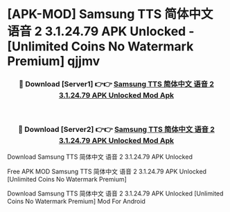 # [APK-MOD] Samsung TTS 简体中文 语音 2 3.1.24.79 APK Unlocked - [Unlimited Coins No Watermark Premium] qjjmv



<div align="center">
<h3>🔴 Download [Server1] 👉👉 <a href="https://momento.my/?title=Samsung_TTS_简体中文_语音_2_3.1.24.79_APK_Unlocked">Samsung TTS 简体中文 语音 2 3.1.24.79 APK Unlocked Mod Apk</a></h3><br>

<h3>🔴 Download [Server2] 👉👉 <a href="https://momento.my/?title=Samsung_TTS_简体中文_语音_2_3.1.24.79_APK_Unlocked">Samsung TTS 简体中文 语音 2 3.1.24.79 APK Unlocked Mod Apk</a></h3>
</div>



Download Samsung TTS 简体中文 语音 2 3.1.24.79 APK Unlocked 

Free APK MOD Samsung TTS 简体中文 语音 2 3.1.24.79 APK Unlocked [Unlimited Coins No Watermark Premium]

Download Samsung TTS 简体中文 语音 2 3.1.24.79 APK Unlocked [Unlimited Coins No Watermark Premium] Mod For Android

